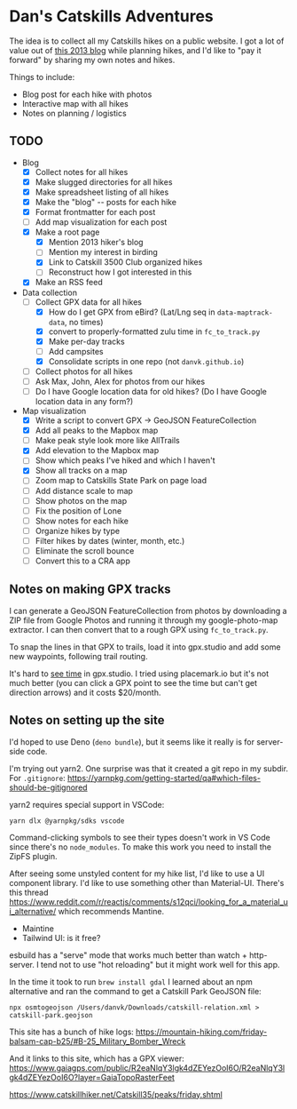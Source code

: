 # Dan's Catskills Adventures

The idea is to collect all my Catskills hikes on a public website. I got a lot of value out of [this 2013 blog][1] while planning hikes, and I'd like to "pay it forward" by sharing my own notes and hikes.

Things to include:

- Blog post for each hike with photos
- Interactive map with all hikes
- Notes on planning / logistics

## TODO

- Blog
  - [x] Collect notes for all hikes
  - [x] Make slugged directories for all hikes
  - [x] Make spreadsheet listing of all hikes
  - [x] Make the "blog" -- posts for each hike
  - [x] Format frontmatter for each post
  - [ ] Add map visualization for each post
  - [x] Make a root page
    - [x] Mention 2013 hiker's blog
    - [ ] Mention my interest in birding
    - [x] Link to Catskill 3500 Club organized hikes
    - [ ] Reconstruct how I got interested in this
  - [x] Make an RSS feed

- Data collection
  - [ ] Collect GPX data for all hikes
    - [x] How do I get GPX from eBird? (Lat/Lng seq in `data-maptrack-data`, no times)
    - [x] convert to properly-formatted zulu time in `fc_to_track.py`
    - [x] Make per-day tracks
    - [ ] Add campsites
    - [x] Consolidate scripts in one repo (not `danvk.github.io`)
  - [ ] Collect photos for all hikes
  - [ ] Ask Max, John, Alex for photos from our hikes
  - [ ] Do I have Google location data for old hikes?
        (Do I have Google location data in any form?)

- Map visualization
  - [x] Write a script to convert GPX -> GeoJSON FeatureCollection
  - [x] Add all peaks to the Mapbox map
  - [ ] Make peak style look more like AllTrails
  - [x] Add elevation to the Mapbox map
  - [ ] Show which peaks I've hiked and which I haven't
  - [x] Show all tracks on a map
  - [ ] Zoom map to Catskills State Park on page load
  - [ ] Add distance scale to map
  - [ ] Show photos on the map
  - [ ] Fix the position of Lone
  - [ ] Show notes for each hike
  - [ ] Organize hikes by type
  - [ ] Filter hikes by dates (winter, month, etc.)
  - [ ] Eliminate the scroll bounce
  - [ ] Convert this to a CRA app

## Notes on making GPX tracks

I can generate a GeoJSON FeatureCollection from photos by downloading a ZIP file from Google Photos and running it through my google-photo-map extractor. I can then convert that to a rough GPX using `fc_to_track.py`.

To snap the lines in that GPX to trails, load it into gpx.studio and add some new waypoints, following trail routing.

It's hard to [see time][time] in gpx.studio. I tried using placemark.io but it's not much better (you can click a GPX point to see the time but can't get direction arrows) and it costs $20/month.

## Notes on setting up the site

I'd hoped to use Deno (`deno bundle`), but it seems like it really is for server-side code.

I'm trying out yarn2. One surprise was that it created a git repo in my subdir. For `.gitignore`: https://yarnpkg.com/getting-started/qa#which-files-should-be-gitignored

yarn2 requires special support in VSCode:

    yarn dlx @yarnpkg/sdks vscode

Command-clicking symbols to see their types doesn't work in VS Code since there's no `node_modules`. To make this work you need to install the ZipFS plugin.

After seeing some unstyled content for my hike list, I'd like to use a UI component library. I'd like to use something other than Material-UI. There's this thread <https://www.reddit.com/r/reactjs/comments/s12qci/looking_for_a_material_ui_alternative/> which recommends Mantine.

- Maintine
- Tailwind UI: is it free?

esbuild has a "serve" mode that works much better than watch + http-server. I tend not to use "hot reloading" but it might work well for this app.

In the time it took to run `brew install gdal` I learned about an npm alternative and ran the command to get a Catskill Park GeoJSON file:

    npx osmtogeojson /Users/danvk/Downloads/catskill-relation.xml > catskill-park.geojson

This site has a bunch of hike logs:
https://mountain-hiking.com/friday-balsam-cap-b25/#B-25_Military_Bomber_Wreck

And it links to this site, which has a GPX viewer:
https://www.gaiagps.com/public/R2eaNlqY3lgk4dZEYezOoI6O/R2eaNlqY3lgk4dZEYezOoI6O?layer=GaiaTopoRasterFeet

https://www.catskillhiker.net/Catskill35/peaks/friday.shtml

[1]: https://www.njnyhikes.com/p/map.html
[time]: https://github.com/gpxstudio/gpxstudio.github.io/issues/227
